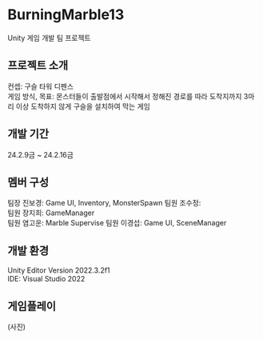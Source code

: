 # BurningMarble13
Unity 게임 개발 팀 프로젝트

## 프로젝트 소개
컨셉: 구슬 타워 디펜스  
게임 방식, 목표: 몬스터들이 출발점에서 시작해서 정해진 경로를 따라 도착지까지 3마리 이상 도착하지 않게 구슬을 설치하여 막는 게임

## 개발 기간
24.2.9금 ~ 24.2.16금

## 멤버 구성
팀장 진보경: Game UI, Inventory, MonsterSpawn
팀원 조수정:  
팀원 장지희: GameManager   
팀원 염고운: Marble Supervise
팀원 이경섭: Game UI, SceneManager

## 개발 환경
Unity Editor Version 2022.3.2f1   
IDE: Visual Studio 2022

## 게임플레이
(사진)
